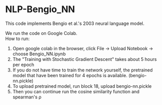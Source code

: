 # NLP-Bengio_NN
This code implements Bengio et al.'s 2003 neural language model.  

We run the code on Google Colab.  
How to run:  
1. Open google colab in the browser, click File -> Upload Notebook -> choose Bengio_NN.ipynb  
2. The "Training with Stochastic Gradient Descent" takes about 5 hours per epoch  
3. If you do not have time to train the network yourself, the pretrained model that have been trained for 4 epochs is available. (bengio-nn.pickle)  
4. To upload pretrained model, run block 18, upload bengio-nn.pickle  
5. Then you can continue run the cosine similarity function and spearman's <txt>&rho;</txt>
